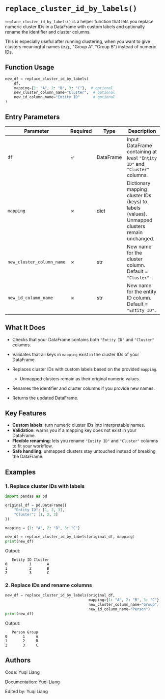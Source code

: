 <!--
 * @Author: Yuqi Liang dawson1900@live.com
 * @Date: 2025-09-12 13:29:59
 * @LastEditors: Yuqi Liang dawson1900@live.com
 * @LastEditTime: 2025-09-12 13:35:07
 * @FilePath: /SequenzoWebsite/docs/en/data-preprocessing/replace_cluster_id_by_labels.md
 * @Description: 这是默认设置,请设置`customMade`, 打开koroFileHeader查看配置 进行设置: https://github.com/OBKoro1/koro1FileHeader/wiki/%E9%85%8D%E7%BD%AE
-->
# `replace_cluster_id_by_labels()`

`replace_cluster_id_by_labels()` is a helper function that lets you replace numeric cluster IDs in a DataFrame with custom labels and optionally rename the identifier and cluster columns.

This is especially useful after running clustering, when you want to give clusters meaningful names (e.g., "Group A", "Group B") instead of numeric IDs.

## Function Usage

```python
new_df = replace_cluster_id_by_labels(
    df,
    mapping={1: "A", 2: "B", 3: "C"},  # optional
    new_cluster_column_name="Cluster",  # optional
    new_id_column_name="Entity ID"      # optional
)
```

## Entry Parameters

| Parameter                 | Required | Type      | Description                                                                                   |
| ------------------------- | -------- | --------- | --------------------------------------------------------------------------------------------- |
| `df`                      | ✓        | DataFrame | Input DataFrame containing at least `"Entity ID"` and `"Cluster"` columns.                    |
| `mapping`                 | ✗        | dict      | Dictionary mapping cluster IDs (keys) to labels (values). Unmapped clusters remain unchanged. |
| `new_cluster_column_name` | ✗        | str       | New name for the cluster column. Default = `"Cluster"`.                                       |
| `new_id_column_name`      | ✗        | str       | New name for the entity ID column. Default = `"Entity ID"`.                                   |

## What It Does

* Checks that your DataFrame contains both `"Entity ID"` and `"Cluster"` columns.
* Validates that all keys in `mapping` exist in the cluster IDs of your DataFrame.
* Replaces cluster IDs with custom labels based on the provided `mapping`.

  * Unmapped clusters remain as their original numeric values.
* Renames the identifier and cluster columns if you provide new names.
* Returns the updated DataFrame.

## Key Features

* **Custom labels**: turn numeric cluster IDs into interpretable names.
* **Validation**: warns you if a mapping key does not exist in your DataFrame.
* **Flexible renaming**: lets you rename `"Entity ID"` and `"Cluster"` columns to fit your workflow.
* **Safe handling**: unmapped clusters stay untouched instead of breaking the DataFrame.

## Examples

### 1. Replace cluster IDs with labels

```python
import pandas as pd

original_df = pd.DataFrame({
    "Entity ID": [1, 2, 3],
    "Cluster": [1, 2, 3]
})

mapping = {1: "A", 2: "B", 3: "C"}

new_df = replace_cluster_id_by_labels(original_df, mapping)
print(new_df)
```

Output:

```
   Entity ID Cluster
0          1       A
1          2       B
2          3       C
```

### 2. Replace IDs and rename columns

```python
new_df = replace_cluster_id_by_labels(original_df,
                                      mapping={1: "A", 2: "B", 3: "C"},
                                      new_cluster_column_name="Group",
                                      new_id_column_name="Person")
print(new_df)
```

Output:

```
   Person Group
0       1     A
1       2     B
2       3     C
```

## Authors

Code: Yuqi Liang

Documentation: Yuqi Liang

Edited by: Yuqi Liang
